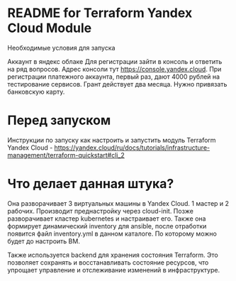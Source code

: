 # README for Terraform Yandex Cloud Module

Необходимые условия для запуска

Аккаунт в яндекс облаке
Для регистрации зайти в консоль и ответить на ряд вопросов. Адрес консоли тут https://console.yandex.cloud. При регистрации платежного аккаунта, первый раз, дают 4000 рублей на тестирование сервисов. Грант действует два месяца. Нужно привязать банковскую карту.

# Перед запуском
Инструкции по запуску как настроить и запустить модуль Terraform Yandex Cloud - https://yandex.cloud/ru/docs/tutorials/infrastructure-management/terraform-quickstart#cli_2

# Что делает данная штука?
Она разворачивает 3 виртуальных машины в Yandex Cloud. 1 мастер и 2 рабочих. Производит преднастройку через cloud-init. Позже разворачивает кластер kubernetes и настраивает его.
Также она формирует динамический inventory для ansible, после отработки появится файл inventory.yml в данном каталоге. По которому можно будет до настроить ВМ.

Также используется backend для хранения состояния Terraform. Это позволяет сохранять и восстанавливать состояние ресурсов, что упрощает управление и отслеживание изменений в инфраструктуре.

